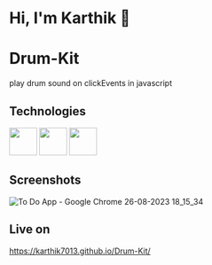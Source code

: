 



# Hi, I'm Karthik 👋

# Drum-Kit
play drum sound on clickEvents in javascript

## Technologies

<img width="50px" src="https://ik.imagekit.io/ybyfbcvb8/html-5.png?updatedAt=1692968478517"/> <img width="50px" src="https://ik.imagekit.io/ybyfbcvb8/css-3.png?updatedAt=1692968478430"/> <img width="50px" src="https://ik.imagekit.io/ybyfbcvb8/js.png?updatedAt=1692968478459"/>


## Screenshots
![To Do App - Google Chrome 26-08-2023 18_15_34](https://github.com/Karthik7013/Drum-Kit/assets/113322353/76c6250c-c3af-4194-8242-3646a19ad9c5)





## Live on
https://karthik7013.github.io/Drum-Kit/




